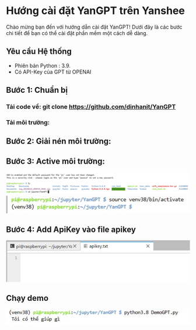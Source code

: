 # Hướng cài đặt YanGPT trên Yanshee

Chào mừng bạn đến với hướng dẫn cài đặt YanGPT! Dưới đây là các bước chi tiết để bạn có thể cài đặt phần mềm một cách dễ dàng.

## Yêu cầu Hệ thống

- Phiên bản Python : 3.9.
- Có API-Key của GPT từ OPENAI

## Bước 1: Chuẩn bị
### Tải code về: git clone https://github.com/dinhanit/YanGPT
### Tải môi trường: 
## Bước 2: Giải nén môi trường:

## Bước 3: Active môi trường:

![Logo GitHub](https://github.com/dinhanit/Yan/blob/main/GuideYanGPT/1.jpg)
![Logo GitHub](https://github.com/dinhanit/Yan/blob/main/GuideYanGPT/2.jpg)

## Bước 4: Add ApiKey vào file apikey
![Logo GitHub](https://github.com/dinhanit/Yan/blob/main/GuideYanGPT/3.jpg)

## Chạy demo
![Logo GitHub](https://github.com/dinhanit/Yan/blob/main/GuideYanGPT/4.jpg)

